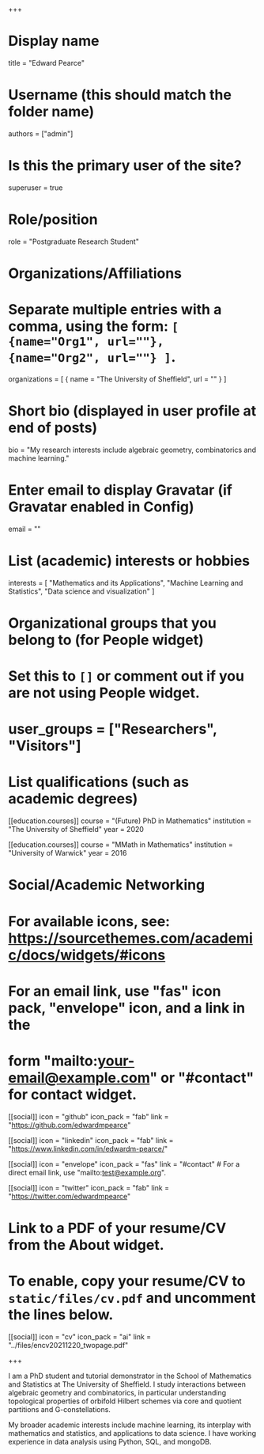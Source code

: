 +++
# Display name
title = "Edward Pearce"

# Username (this should match the folder name)
authors = ["admin"]

# Is this the primary user of the site?
superuser = true

# Role/position
role = "Postgraduate Research Student"

# Organizations/Affiliations
#   Separate multiple entries with a comma, using the form: `[ {name="Org1", url=""}, {name="Org2", url=""} ]`.
organizations = [ { name = "The University of Sheffield", url = "" } ]

# Short bio (displayed in user profile at end of posts)
bio = "My research interests include algebraic geometry, combinatorics and machine learning."

# Enter email to display Gravatar (if Gravatar enabled in Config)
email = ""

# List (academic) interests or hobbies
interests = [
  "Mathematics and its Applications",
  "Machine Learning and Statistics",
  "Data science and visualization"
]

# Organizational groups that you belong to (for People widget)
#   Set this to `[]` or comment out if you are not using People widget.
# user_groups = ["Researchers", "Visitors"]

# List qualifications (such as academic degrees)
[[education.courses]]
  course = "(Future) PhD in Mathematics"
  institution = "The University of Sheffield"
  year = 2020

[[education.courses]]
  course = "MMath in Mathematics"
  institution = "University of Warwick"
  year = 2016

# Social/Academic Networking
# For available icons, see: https://sourcethemes.com/academic/docs/widgets/#icons
#   For an email link, use "fas" icon pack, "envelope" icon, and a link in the
#   form "mailto:your-email@example.com" or "#contact" for contact widget.

[[social]]
  icon = "github"
  icon_pack = "fab"
  link = "https://github.com/edwardmpearce"
  
[[social]]
  icon = "linkedin"
  icon_pack = "fab"
  link = "https://www.linkedin.com/in/edwardm-pearce/"
  
[[social]]
  icon = "envelope"
  icon_pack = "fas"
  link = "#contact"  # For a direct email link, use "mailto:test@example.org".
  
[[social]]
  icon = "twitter"
  icon_pack = "fab"
  link = "https://twitter.com/edwardmpearce"

# Link to a PDF of your resume/CV from the About widget.
# To enable, copy your resume/CV to `static/files/cv.pdf` and uncomment the lines below.
[[social]]
   icon = "cv"
   icon_pack = "ai"
   link = "../files/encv20211220_twopage.pdf"

+++

I am a PhD student and tutorial demonstrator in the School of Mathematics and Statistics at The University of Sheffield. I study interactions between algebraic geometry and combinatorics, in particular understanding topological properties of orbifold Hilbert schemes via core and quotient partitions and G-constellations.

My broader academic interests include machine learning, its interplay with mathematics and statistics, and applications to data science. I have working experience in data analysis using Python, SQL, and mongoDB.
